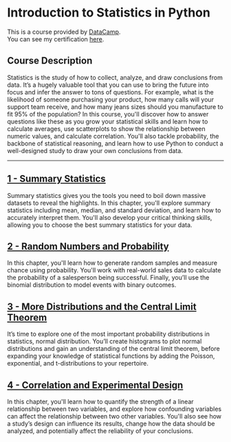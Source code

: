 # Introduction to Statistics in Python

This is a course provided by [DataCamp](https://app.datacamp.com/).  
You can see my certification [here](https://www.datacamp.com/statement-of-accomplishment/course/85f993df7b8d5646813780034e71bac4e935d32e?raw=1).

## Course Description

Statistics is the study of how to collect, analyze, and draw conclusions from data. It’s a hugely valuable tool that you can use to bring the future into focus and infer the answer to tons of questions. For example, what is the likelihood of someone purchasing your product, how many calls will your support team receive, and how many jeans sizes should you manufacture to fit 95% of the population? In this course, you'll discover how to answer questions like these as you grow your statistical skills and learn how to calculate averages, use scatterplots to show the relationship between numeric values, and calculate correlation. You'll also tackle probability, the backbone of statistical reasoning, and learn how to use Python to conduct a well-designed study to draw your own conclusions from data.

---

## [1 - Summary Statistics](/Introduction%20to%20Statistics%20in%20Python/1%20-%20Summary%20Statistics/)

Summary statistics gives you the tools you need to boil down massive datasets to reveal the highlights. In this chapter, you'll explore summary statistics including mean, median, and standard deviation, and learn how to accurately interpret them. You'll also develop your critical thinking skills, allowing you to choose the best summary statistics for your data.

## [2 - Random Numbers and Probability](/Introduction%20to%20Statistics%20in%20Python/2%20-%20Random%20Numbers%20and%20Probability/)

In this chapter, you'll learn how to generate random samples and measure chance using probability. You'll work with real-world sales data to calculate the probability of a salesperson being successful. Finally, you’ll use the binomial distribution to model events with binary outcomes.

## [3 - More Distributions and the Central Limit Theorem](/Introduction%20to%20Statistics%20in%20Python/3%20-%20More%20Distributions%20and%20the%20Central%20Limit%20Theorem/)

It’s time to explore one of the most important probability distributions in statistics, normal distribution. You’ll create histograms to plot normal distributions and gain an understanding of the central limit theorem, before expanding your knowledge of statistical functions by adding the Poisson, exponential, and t-distributions to your repertoire. 

## [4 - Correlation and Experimental Design](/Introduction%20to%20Statistics%20in%20Python/4%20-%20Correlation%20and%20Experimental%20Design/)

In this chapter, you'll learn how to quantify the strength of a linear relationship between two variables, and explore how confounding variables can affect the relationship between two other variables. You'll also see how a study’s design can influence its results, change how the data should be analyzed, and potentially affect the reliability of your conclusions.
